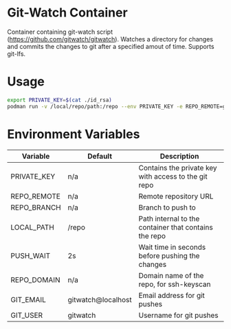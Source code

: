 # Git-Watch Container
Container containing git-watch script (https://github.com/gitwatch/gitwatch). Watches a directory for changes and commits the changes to git after a specified amout of time. Supports git-lfs.

# Usage
```sh
export PRIVATE_KEY=$(cat ./id_rsa)
podman run -v /local/repo/path:/repo --env PRIVATE_KEY -e REPO_REMOTE=git@gitlab.com:user/repo.git -e REPO_BRANCH=branch -e LOCAL_PATH=/repo -e REPO_DOMAIN=gitlab.com cptpessimist/git-watch:latest
```

# Environment Variables
| Variable | Default | Description |
|----------| ------- | ------------|
| PRIVATE_KEY | n/a | Contains the private key with access to the git repo |
| REPO_REMOTE | n/a | Remote repository URL | 
| REPO_BRANCH | n/a | Branch to push to |
| LOCAL_PATH | /repo |Path internal to the container that contains the repo |
| PUSH_WAIT | 2s | Wait time in seconds before pushing the changes |
| REPO_DOMAIN | n/a | Domain name of the repo, for ssh-keyscan |
| GIT_EMAIL | gitwatch@localhost | Email address for git pushes |
| GIT_USER | gitwatch | Username for git pushes |